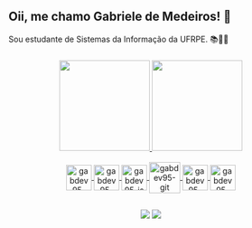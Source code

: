## Oii, me chamo Gabriele de Medeiros! 👋

Sou estudante de Sistemas da Informação da UFRPE. 📚👩‍💻

###

<div align="center">
  <a href="https://github.com/gabdev95">
  <img height="160em" src="https://github-readme-stats.vercel.app/api?username=gabdev95&layout=compact&show_icons=true&hide=contribs,prs&cache_seconds=86400&theme=shades-of-purple&count_private=true"/>
  <img height="160em" src="https://github-readme-stats.vercel.app/api/top-langs/?username=gabdev95&layout=compact&langs_count=7&theme=shades-of-purple"/>
</div>

<!---
  Temas: yeblu; outrun
--> 

<div style="display: inline_block" align="center"><br>
  <img align="center" alt="gabdev95-html" height="45" width="45" src="https://cdn.jsdelivr.net/gh/devicons/devicon/icons/html5/html5-original-wordmark.svg" />
  <img align="center" alt="gabdev95-css" height="45" width="45" src="https://cdn.jsdelivr.net/gh/devicons/devicon/icons/css3/css3-original-wordmark.svg" />
  <img align="center" alt="gabdev95-js" height="45" width="45" src="https://cdn.jsdelivr.net/gh/devicons/devicon/icons/javascript/javascript-original.svg" />
  <img align="center" alt="gabdev95-git" height="55" width="55" src="https://cdn.jsdelivr.net/gh/devicons/devicon/icons/git/git-original-wordmark.svg" />
  <img align="center" alt="gabdev95-bootstrap" height="45" width="45" src="https://cdn.icon-icons.com/icons2/2415/PNG/512/bootstrap_plain_wordmark_logo_icon_146620.png" />
  <img align="center" alt="gabdev95-wordpress" height="45" width="45" src="https://cdn.icon-icons.com/icons2/2699/PNG/512/wordpress_logo_icon_167953.png" />
  <!--- <img align="center" alt="gabdev95-python" height="45" width="45" src="https://raw.githubusercontent.com/devicons/devicon/master/icons/python/python-original.svg" /> -->
 <!---  <img align="center" alt="gabdev95-angular" height="45" width="45" src="https://cdn.jsdelivr.net/gh/devicons/devicon/icons/angularjs/angularjs-original.svg" />-->
</div>

  ##
  
<div align="center">
  <a href="https://www.linkedin.com/in/dev-gabriele-de-medeiros/" target="_blank"><img src="https://img.shields.io/badge/LinkedIn-0077B5?style=for-the-badge&logo=linkedin&logoColor=white" target="_blank"></a>
 <a href = "mailto:gabriele.mdemedeiros@gmail.com"><img src="https://img.shields.io/badge/-Gmail-%23333?style=for-the-badge&logo=gmail&logoColor=white" target="_blank"></a>
 </div>
  
<!--- 
![Snake animation](https://github.com/gabdev95/gabdev95/blob/output/github-contribution-grid-snake.svg)
-->
